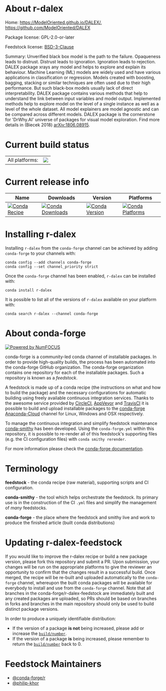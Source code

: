 About r-dalex
=============

Home: https://ModelOriented.github.io/DALEX/, https://github.com/ModelOriented/DALEX

Package license: GPL-2.0-or-later

Feedstock license: [BSD-3-Clause](https://github.com/conda-forge/r-dalex-feedstock/blob/master/LICENSE.txt)

Summary: Unverified black box model is the path to the failure. Opaqueness leads to distrust. Distrust leads to ignoration. Ignoration leads to rejection. DALEX package xrays any model and helps to explore and explain its behaviour. Machine Learning (ML) models are widely used and have various applications in classification or regression. Models created with boosting, bagging, stacking or similar techniques are often used due to their high performance. But such black-box models usually lack of direct interpretability. DALEX package contains various methods that help to understand the link between input variables and model output. Implemented methods help to explore model on the level of a single instance as well as a level of the whole dataset. All model explainers are model agnostic and can be compared across different models. DALEX package is the cornerstone for 'DrWhy.AI' universe of packages for visual model exploration. Find more details in (Biecek 2018) <arXiv:1806.08915>.

Current build status
====================


<table><tr><td>All platforms:</td>
    <td>
      <a href="https://dev.azure.com/conda-forge/feedstock-builds/_build/latest?definitionId=7247&branchName=master">
        <img src="https://dev.azure.com/conda-forge/feedstock-builds/_apis/build/status/r-dalex-feedstock?branchName=master">
      </a>
    </td>
  </tr>
</table>

Current release info
====================

| Name | Downloads | Version | Platforms |
| --- | --- | --- | --- |
| [![Conda Recipe](https://img.shields.io/badge/recipe-r--dalex-green.svg)](https://anaconda.org/conda-forge/r-dalex) | [![Conda Downloads](https://img.shields.io/conda/dn/conda-forge/r-dalex.svg)](https://anaconda.org/conda-forge/r-dalex) | [![Conda Version](https://img.shields.io/conda/vn/conda-forge/r-dalex.svg)](https://anaconda.org/conda-forge/r-dalex) | [![Conda Platforms](https://img.shields.io/conda/pn/conda-forge/r-dalex.svg)](https://anaconda.org/conda-forge/r-dalex) |

Installing r-dalex
==================

Installing `r-dalex` from the `conda-forge` channel can be achieved by adding `conda-forge` to your channels with:

```
conda config --add channels conda-forge
conda config --set channel_priority strict
```

Once the `conda-forge` channel has been enabled, `r-dalex` can be installed with:

```
conda install r-dalex
```

It is possible to list all of the versions of `r-dalex` available on your platform with:

```
conda search r-dalex --channel conda-forge
```


About conda-forge
=================

[![Powered by
NumFOCUS](https://img.shields.io/badge/powered%20by-NumFOCUS-orange.svg?style=flat&colorA=E1523D&colorB=007D8A)](https://numfocus.org)

conda-forge is a community-led conda channel of installable packages.
In order to provide high-quality builds, the process has been automated into the
conda-forge GitHub organization. The conda-forge organization contains one repository
for each of the installable packages. Such a repository is known as a *feedstock*.

A feedstock is made up of a conda recipe (the instructions on what and how to build
the package) and the necessary configurations for automatic building using freely
available continuous integration services. Thanks to the awesome service provided by
[CircleCI](https://circleci.com/), [AppVeyor](https://www.appveyor.com/)
and [TravisCI](https://travis-ci.com/) it is possible to build and upload installable
packages to the [conda-forge](https://anaconda.org/conda-forge)
[Anaconda-Cloud](https://anaconda.org/) channel for Linux, Windows and OSX respectively.

To manage the continuous integration and simplify feedstock maintenance
[conda-smithy](https://github.com/conda-forge/conda-smithy) has been developed.
Using the ``conda-forge.yml`` within this repository, it is possible to re-render all of
this feedstock's supporting files (e.g. the CI configuration files) with ``conda smithy rerender``.

For more information please check the [conda-forge documentation](https://conda-forge.org/docs/).

Terminology
===========

**feedstock** - the conda recipe (raw material), supporting scripts and CI configuration.

**conda-smithy** - the tool which helps orchestrate the feedstock.
                   Its primary use is in the construction of the CI ``.yml`` files
                   and simplify the management of *many* feedstocks.

**conda-forge** - the place where the feedstock and smithy live and work to
                  produce the finished article (built conda distributions)


Updating r-dalex-feedstock
==========================

If you would like to improve the r-dalex recipe or build a new
package version, please fork this repository and submit a PR. Upon submission,
your changes will be run on the appropriate platforms to give the reviewer an
opportunity to confirm that the changes result in a successful build. Once
merged, the recipe will be re-built and uploaded automatically to the
`conda-forge` channel, whereupon the built conda packages will be available for
everybody to install and use from the `conda-forge` channel.
Note that all branches in the conda-forge/r-dalex-feedstock are
immediately built and any created packages are uploaded, so PRs should be based
on branches in forks and branches in the main repository should only be used to
build distinct package versions.

In order to produce a uniquely identifiable distribution:
 * If the version of a package **is not** being increased, please add or increase
   the [``build/number``](https://docs.conda.io/projects/conda-build/en/latest/resources/define-metadata.html#build-number-and-string).
 * If the version of a package **is** being increased, please remember to return
   the [``build/number``](https://docs.conda.io/projects/conda-build/en/latest/resources/define-metadata.html#build-number-and-string)
   back to 0.

Feedstock Maintainers
=====================

* [@conda-forge/r](https://github.com/conda-forge/r/)
* [@philip-khor](https://github.com/philip-khor/)

